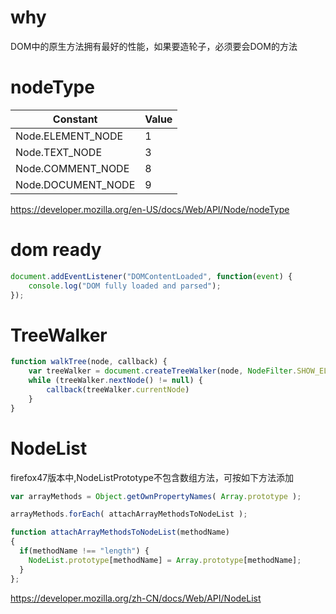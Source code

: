 # why

DOM中的原生方法拥有最好的性能，如果要造轮子，必须要会DOM的方法

# nodeType

Constant | Value
---|---
Node.ELEMENT_NODE | 1
Node.TEXT_NODE | 3
Node.COMMENT_NODE | 8
Node.DOCUMENT_NODE | 9

https://developer.mozilla.org/en-US/docs/Web/API/Node/nodeType

# dom ready

```js
document.addEventListener("DOMContentLoaded", function(event) {
    console.log("DOM fully loaded and parsed");
});
```

# TreeWalker

```js
function walkTree(node, callback) {
    var treeWalker = document.createTreeWalker(node, NodeFilter.SHOW_ELEMENT, null, false)
    while (treeWalker.nextNode() != null) {
        callback(treeWalker.currentNode)
    }
}
```

# NodeList

firefox47版本中,NodeListPrototype不包含数组方法，可按如下方法添加

```js
var arrayMethods = Object.getOwnPropertyNames( Array.prototype );

arrayMethods.forEach( attachArrayMethodsToNodeList );

function attachArrayMethodsToNodeList(methodName)
{
  if(methodName !== "length") {
    NodeList.prototype[methodName] = Array.prototype[methodName];
  }
};
```

https://developer.mozilla.org/zh-CN/docs/Web/API/NodeList